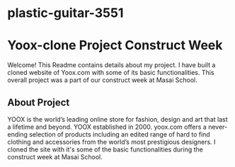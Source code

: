 # plastic-guitar-3551

# Yoox-clone Project Construct Week
Welcome!
 This Readme contains details about my project. I have built a cloned website of Yoox.com with some of its basic functionalities. This overall project was a part of our construct week at Masai School.

## About Project

YOOX is the world’s leading online store for fashion, design and art that last a lifetime and beyond. YOOX established in 2000. yoox.com offers a never-ending selection of products including an edited range of hard to find clothing and accessories from the world’s most prestigious designers. 
I cloned the site with it's some of the basic functionalities during the construct week at Masai School.


